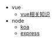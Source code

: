 <!--
 * @Author: zhimin
 * @Date: 2020-12-07 17:31:32
 * @LastEditors: zhimin
 * @LastEditTime: 2020-12-07 17:35:58
 * @FilePath: \docs\_navbar.md
-->
* vue
    * [vue相关知识](test.md)
* node
    * [koa](/nav2/koa.md)
    * [express](/nav2/express.md)